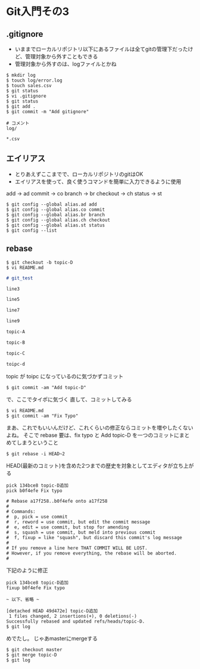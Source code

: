 # Git入門その3

## .gitignore
- いままでローカルリポジトリ以下にあるファイルは全てgitの管理下だったけど、管理対象から外すこともできる
- 管理対象から外すのは、logファイルとかね

```bash:
$ mkdir log
$ touch log/error.log
$ touch sales.csv
$ git status
$ vi .gitignore
$ git status
$ git add .
$ git commit -m "Add gitignore"
```

```txt:.gitignore
# コメント
log/

*.csv
````

## エイリアス
- とりあえずここまでで、ローカルリポジトリのgitはOK
- エイリアスを使って、良く使うコマンドを簡単に入力できるように使用


add -> ad
commit -> co
branch -> br
checkout -> ch
status -> st


```bash:
$ git config --global alias.ad add
$ git config --global alias.co commit
$ git config --global alias.br branch
$ git config --global alias.ch checkout
$ git config --global alias.st status
$ git config --list
```

## rebase

```bash:
$ git checkout -b topic-D
$ vi README.md
```

```md:README.md
# git_test

line3

line5

line7

line9

topic-A

topic-B

topic-C

toipc-d
```

topic が toipc になっているのに気づかずコミット

```bash:
$ git commit -am "Add topic-D"
```

で、ここでタイポに気づく
直して、コミットしてみる

```bash:
$ vi README.md
$ git commit -am "Fix Typo"
```

まあ、これでもいいんだけど、これくらいの修正ならコミットを増やしたくないよね。
そこで rebase
要は、fix typo と Add topic-D を一つのコミットにまとめてしまうということ

```bash:
$ git rebase -i HEAD~2
```

HEAD(最新のコミット)を含めた2つまでの歴史を対象としてエディタが立ち上がる

```txt:
pick 134bce8 topic-D追加
pick b0f4efe Fix typo

# Rebase a17f258..b0f4efe onto a17f258
#
# Commands:
#  p, pick = use commit
#  r, reword = use commit, but edit the commit message
#  e, edit = use commit, but stop for amending
#  s, squash = use commit, but meld into previous commit
#  f, fixup = like "squash", but discard this commit's log message
#
# If you remove a line here THAT COMMIT WILL BE LOST.
# However, if you remove everything, the rebase will be aborted.
#
````

下記のように修正

```txt:
pick 134bce8 topic-D追加
fixup b0f4efe Fix typo

~ 以下、省略 ~
````

```bash:
[detached HEAD 49d472e] topic-D追加
 1 files changed, 2 insertions(+), 0 deletions(-)
Successfully rebased and updated refs/heads/topic-D.
$ git log
```

めでたし。
じゃあmasterにmergeする

```bash:
$ git checkout master
$ git merge topic-D
$ git log
```
